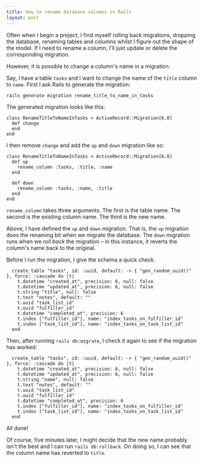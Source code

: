 ```yaml
---
title: How to rename database columns in Rails
layout: post
---
```


Often when I begin a project, I find myself rolling back migrations, dropping the database, renaming tables and columns whilst I figure out the shape of the model. If I need to rename a column, I'll just update or delete the corresponding migration.

However, it is possible to change a column's name in a migration.

Say, I have a table `tasks` and I want to change the name of the `title` column to `name`. First I ask Rails to generate the migration:

```
rails generate migration rename_title_to_name_in_tasks
```

The generated migration looks like this:

```
class RenameTitleToNameInTasks < ActiveRecord::Migration[6.0]
  def change
  end
end
```

I then remove `change` and add the `up` and `down` migration like so:

```
class RenameTitleToNameInTasks < ActiveRecord::Migration[6.0]
  def up
    rename_column :tasks, :title, :name
  end

  def down
    rename_column :tasks, :name, :title
  end
end
```

`rename_column` takes three arguments. The first is the table name. The second is the existing column name. The third is the new name.

Above, I have defined the `up` and `down` migration. That is, the `up` migration does the renaming bit when we migrate the database. The `down` migration runs when we *roll back* the migration – in this instance, it reverts the column's name back to the original.

Before I run the migration, I give the schema a quick check.

```
  create_table "tasks", id: :uuid, default: -> { "gen_random_uuid()" }, force: :cascade do |t|
    t.datetime "created_at", precision: 6, null: false
    t.datetime "updated_at", precision: 6, null: false
    t.string "title", null: false
    t.text "notes", default: ""
    t.uuid "task_list_id"
    t.uuid "fulfiller_id"
    t.datetime "completed_at", precision: 6
    t.index ["fulfiller_id"], name: "index_tasks_on_fulfiller_id"
    t.index ["task_list_id"], name: "index_tasks_on_task_list_id"
  end
```

Then, after running `rails db:migrate`, I check it again to see if the migration has worked:

```
  create_table "tasks", id: :uuid, default: -> { "gen_random_uuid()" }, force: :cascade do |t|
    t.datetime "created_at", precision: 6, null: false
    t.datetime "updated_at", precision: 6, null: false
    t.string "name", null: false
    t.text "notes", default: ""
    t.uuid "task_list_id"
    t.uuid "fulfiller_id"
    t.datetime "completed_at", precision: 6
    t.index ["fulfiller_id"], name: "index_tasks_on_fulfiller_id"
    t.index ["task_list_id"], name: "index_tasks_on_task_list_id"
  end
```

All done!

Of course, five minutes later, I might decide that the new name probably isn't the best and I can run `rails db:rollback`. On doing so, I can see that the column name has reverted to `title`.

